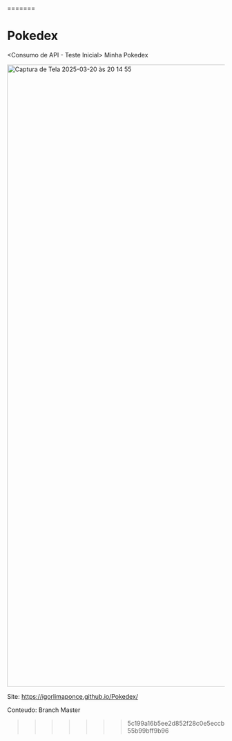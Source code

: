 =======
# Pokedex
<Consumo de API - Teste Inicial>
Minha Pokedex

<img width="1440" alt="Captura de Tela 2025-03-20 às 20 14 55" src="https://github.com/user-attachments/assets/1362482b-0ee8-4c1b-a5f2-665f44fed0a9" />

Site: https://igorlimaponce.github.io/Pokedex/

Conteudo: Branch Master

>>>>>>> 5c199a16b5ee2d852f28c0e5eccb55b99bff9b96
